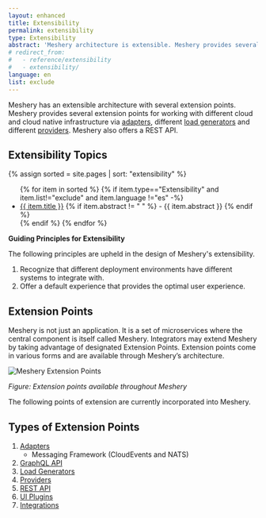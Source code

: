 ```yaml
---
layout: enhanced
title: Extensibility
permalink: extensibility
type: Extensibility
abstract: 'Meshery architecture is extensible. Meshery provides several extension points for working with different cloud native projects via <a href="extensibility#adapters">adapters</a>, <a href="extensibility#load-generators">load generators</a> and <a href="extensibility#providers">providers</a>.'
# redirect_from:
#   - reference/extensibility
#   - extensibility/
language: en
list: exclude
---
```


Meshery has an extensible architecture with several extension points. Meshery provides several extension points for working with different cloud and cloud native infrastructure via [adapters]({{site.baseurl}}/extensibility/adapters), different [load generators]({{site.baseurl}}/extensibility/load-generators) and different [providers]({{site.baseurl}}/extensibility/providers). Meshery also offers a REST API.

## Extensibility Topics

{% assign sorted = site.pages | sort: "extensibility" %}

<ul>
    {% for item in sorted %}
    {% if item.type=="Extensibility" and item.list!="exclude" and item.language !="es"  -%}
      <li><a href="{{ site.baseurl }}{{ item.url }}">{{ item.title }}</a>
      {% if item.abstract != " " %}
              -  {{ item.abstract }}
            {% endif %}
            </li>
            {% endif %}
    {% endfor %}
</ul>

**Guiding Principles for Extensibility**

The following principles are upheld in the design of Meshery's extensibility.

1. Recognize that different deployment environments have different systems to integrate with.
1. Offer a default experience that provides the optimal user experience.

## Extension Points

Meshery is not just an application. It is a set of microservices where the central component is itself called Meshery. Integrators may extend Meshery by taking advantage of designated Extension Points. Extension points come in various forms and are available through Meshery’s architecture.

![Meshery Extension Points]({{site.baseurl}}/assets/img/architecture/meshery_extension_points.svg)

_Figure: Extension points available throughout Meshery_

The following points of extension are currently incorporated into Meshery.

## Types of Extension Points

1. [Adapters]({{site.baseurl}}/extensibility/adapters)
   - Messaging Framework (CloudEvents and NATS)
1. [GraphQL API](/extensibility/api#graphql)
1. [Load Generators]({{site.baseurl}}/extensibility/load-generators)
1. [Providers]({{site.baseurl}}/extensibility/providers)
1. [REST API](/extensibility/api#rest)
1. [UI Plugins](extensibility/ui)
1. [Integrations](/extensibility/integrations)

